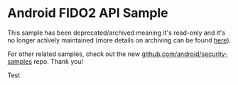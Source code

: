 Android FIDO2 API Sample
========================

This sample has been deprecated/archived meaning it's read-only and it's no longer actively maintained (more details on archiving can be found [here][1]).

For other related samples, check out the new [github.com/android/security-samples][2] repo. Thank you!

Test

[1]: https://help.github.com/en/articles/about-archiving-repositories
[2]: https://github.com/android/security-samples


